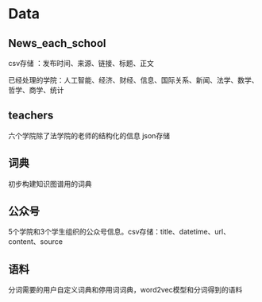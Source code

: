 # Data

## News_each_school

csv存储 ：发布时间、来源、链接、标题、正文

已经处理的学院：人工智能、经济、财经、信息、国际关系、新闻、法学、数学、哲学、商学、统计

## teachers

六个学院除了法学院的老师的结构化的信息 json存储

## 词典

初步构建知识图谱用的词典

## 公众号

5个学院和3个学生组织的公众号信息。csv存储：title、datetime、url、content、source

## 语料

分词需要的用户自定义词典和停用词词典，word2vec模型和分词得到的语料
